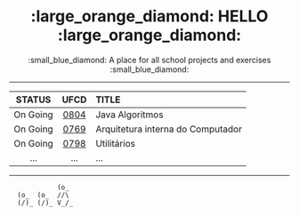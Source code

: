 <h1 align="center">:large_orange_diamond: HELLO :large_orange_diamond:</h1>
<p align="center">:small_blue_diamond: A place for all school projects and exercises :small_blue_diamond:</p>

- - -

<div align="center">

  STATUS | UFCD | TITLE
  :---: | :---: | :---
  On Going | [0804](https://github.com/andre-c01/0804) | Java Algoritmos
  On Going | [0769](https://github.com/andre-c01/0769) | Arquitetura interna do Computador
  On Going | [0798](https://github.com/andre-c01/0798) | Utilitários
  ... | ... | ...
</div>

- - -

```
            (o_
  (o_  (o_  //\
  (/)_ (/)_ V_/_ 
``` 


<!--
**andre-c01/andre-c01** is a ✨ _special_ ✨ repository because its `README.md` (this file) appears on your GitHub profile.

Here are some ideas to get you started:

- 🔭 I’m currently working on ...
- 🌱 I’m currently learning ...
- 👯 I’m looking to collaborate on ...
- 🤔 I’m looking for help with ...
- 💬 Ask me about ...
- 📫 How to reach me: ...
- 😄 Pronouns: ...
- ⚡ Fun fact: ...
-->
